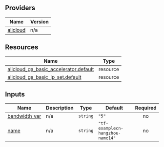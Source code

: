 <!-- BEGIN_TF_DOCS -->
## Providers

| Name | Version |
|------|---------|
| <a name="provider_alicloud"></a> [alicloud](#provider\_alicloud) | n/a |

## Resources

| Name | Type |
|------|------|
| [alicloud_ga_basic_accelerator.default](https://registry.terraform.io/providers/hashicorp/alicloud/latest/docs/resources/ga_basic_accelerator) | resource |
| [alicloud_ga_basic_ip_set.default](https://registry.terraform.io/providers/hashicorp/alicloud/latest/docs/resources/ga_basic_ip_set) | resource |

## Inputs

| Name | Description | Type | Default | Required |
|------|-------------|------|---------|:--------:|
| <a name="input_bandwidth_var"></a> [bandwidth\_var](#input\_bandwidth\_var) | n/a | `string` | `"5"` | no |
| <a name="input_name"></a> [name](#input\_name) | n/a | `string` | `"tf-examplecn-hangzhou-name14"` | no |
<!-- END_TF_DOCS -->    